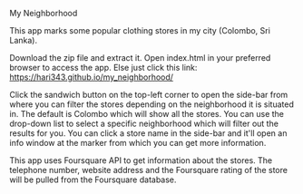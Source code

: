 My Neighborhood

This app marks some popular clothing stores in my city (Colombo, Sri Lanka).

Download the zip file and extract it. Open index.html in your preferred browser to access the app. Else just click this link: https://hari343.github.io/my_neighborhood/

Click the sandwich button on the top-left corner to open the side-bar from where you can filter the stores depending on the neighborhood it is situated in. The default is Colombo which will show all the stores. You can use the drop-down list to select a specific neighborhood which will filter out the results for you. You can click a store name in the side-bar and it'll open an info window at the marker from which you can get more information.

This app uses Foursquare API to get information about the stores. The telephone number, website address and the Foursquare rating of the store will be pulled from the Foursquare database.
